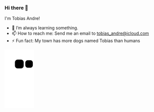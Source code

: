 ### Hi there 👋

I'm Tobias Andre!

- 🌱 I’m always learning something.
- 📫 How to reach me: Send me an email to tobias_andre@icloud.com
- ⚡ Fun fact: My town has more dogs named Tobias than humans


![Snake animation](https://github.com/TobiasAndre/TobiasAndre/blob/output/github-contribution-grid-snake.svg)
